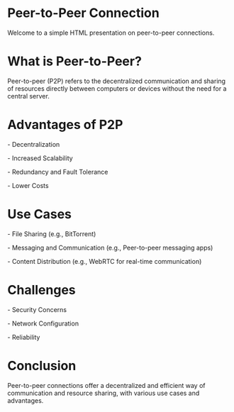 Peer-to-Peer Connection
=======================

Welcome to a simple HTML presentation on peer-to-peer connections.

What is Peer-to-Peer?
=====================

Peer-to-peer (P2P) refers to the decentralized communication and sharing of resources directly between computers or devices without the need for a central server.

Advantages of P2P
=================

\- Decentralization

\- Increased Scalability

\- Redundancy and Fault Tolerance

\- Lower Costs

Use Cases
=========

\- File Sharing (e.g., BitTorrent)

\- Messaging and Communication (e.g., Peer-to-peer messaging apps)

\- Content Distribution (e.g., WebRTC for real-time communication)

Challenges
==========

\- Security Concerns

\- Network Configuration

\- Reliability

Conclusion
==========

Peer-to-peer connections offer a decentralized and efficient way of communication and resource sharing, with various use cases and advantages.
